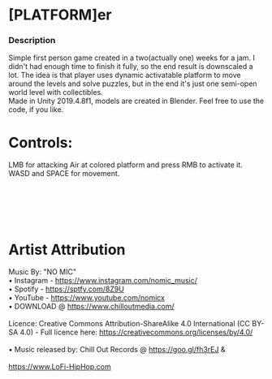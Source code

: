 # [PLATFORM]er
### Description
Simple first person game created in a two(actually one) weeks for a jam. I didn't had enough time to finish it fully, so the end result is downscaled a lot. The idea is that player uses dynamic activatable platform to move around the levels and solve puzzles, but in the end it's just one semi-open world level with collectibles.
<br>
Made in Unity 2019.4.8f1, models are created in Blender.
Feel free to use the code, if you like.
<br>
# Controls:
LMB for attacking
Air at colored platform and press RMB to activate it.
WASD and SPACE for movement.
<br>
<br>
<br>
<br>
<br>
<br>
# Artist Attribution
Music By: "NO MIC"
<br>• Instagram - https://www.instagram.com/nomic_music/
<br>• Spotify - https://sptfy.com/8Z9U
<br>• YouTube - https://www.youtube.com/nomicx
<br>• DOWNLOAD @ https://www.chilloutmedia.com/
<br>
<br>Licence: Creative Commons Attribution-ShareAlike 4.0 International (CC BY-SA 4.0) - Full licence here: https://creativecommons.org/licenses/by/4.0/
<br>
<br>• Music released by: Chill Out Records @ https://goo.gl/fh3rEJ &
<br>
<br>https://www.LoFi-HipHop.com
